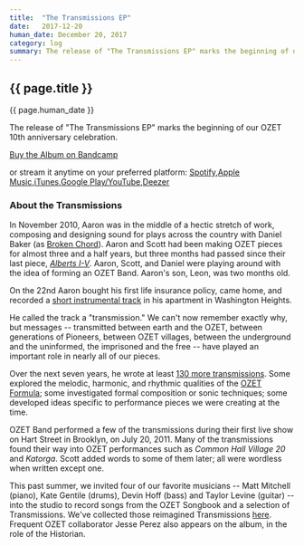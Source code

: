```yaml
---
title:  "The Transmissions EP"
date:   2017-12-20
human_date: December 20, 2017
category: log
summary: The release of "The Transmissions EP" marks the beginning of our OZET 10th anniversary celebration.
---
```

## {{ page.title }}

{{ page.human_date }}

The release of "The Transmissions EP" marks the beginning of our OZET 10th anniversary celebration.

[Buy the Album on Bandcamp](https://ozet.bandcamp.com/album/the-transmissions-ep)

or stream it anytime on your preferred platform: [Spotify](https://open.spotify.com/album/0UKmWjUHloyknGRrlle5mX),[Apple Music](https://itunes.apple.com/us/album/the-transmissions/1455304716?uo=4&app=music&at=1001lry3&ct=dashboard&app=itunes&at=1001lry3&ct=dashboard&app=music&at=1001lry3&ct=dashboard),[iTunes](https://itunes.apple.com/us/album/the-transmissions/1455304716?uo=4&app=music&at=1001lry3&ct=dashboard&app=itunes&at=1001lry3&ct=dashboard&app=music&at=1001lry3&ct=dashboard&app=itunes&at=1001lry3&ct=dashboard),[Google Play/YouTube](https://play.google.com/store/music/album/Ozet_The_Transmissions?id=Bamwtxvwhbdwbcafrv7h4kv356m),[Deezer](https://www.deezer.com/album/89510132)

### About the Transmissions

In November 2010, Aaron was in the middle of a hectic stretch of work, composing and designing sound for plays across the country with Daniel Baker (as [Broken Chord](http://brokenchord.us/)).  Aaron and Scott had been making OZET pieces for almost three and a half years, but three months had passed since their last piece, [*Alberts I-V*](/works/alberts/).  Aaron, Scott, and Daniel were playing around with the idea of forming an OZET Band.  Aaron's son, Leon, was two months old.

On the 22nd Aaron bought his first life insurance policy, came home, and recorded a [short instrumental track](https://soundcloud.com/on_the_ozet/t-1002-11-22?in=on_the_ozet/sets/ozet-music-transmissions) in his apartment in Washington Heights.

He called the track a "transmission."  We can't now remember exactly why, but messages -- transmitted between earth and the OZET, between generations of Pioneers, between OZET villages, between the underground and the uninformed, the imprisoned and the free -- have played an important role in nearly all of our pieces.

Over the next seven years, he wrote at least [130 more transmissions](https://soundcloud.com/on_the_ozet/sets/ozet-music-transmissions).  Some explored the melodic, harmonic, and rhythmic qualities of the [OZET Formula](http://ozet.us/assets/scores/ozet-formula.pdf); some investigated formal composition or sonic techniques; some developed ideas specific to performance pieces we were creating at the time.

OZET Band performed a few of the transmissions during their first live show on Hart Street in Brooklyn, on July 20, 2011.  Many of the transmissions found their way into OZET performances such as *Common Hall Village 20* and *Katorga*.  Scott added words to some of them later; all were wordless when written except one.

This past summer, we invited four of our favorite musicians -- Matt Mitchell (piano), Kate Gentile (drums), Devin Hoff (bass) and Taylor Levine (guitar) -- into the studio to record songs from the OZET Songbook and a selection of Transmissions.  We've collected those reimagined Transmissions [here](https://ozet.bandcamp.com/album/the-transmissions-ep).  Frequent OZET collaborator Jesse Perez also appears on the album, in the role of the Historian.
